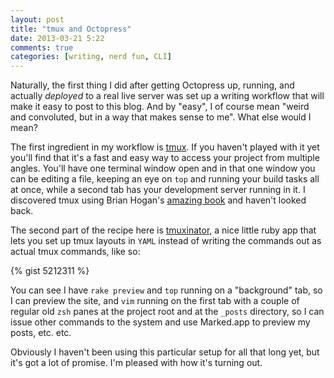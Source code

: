 ```yaml
---
layout: post
title: "tmux and Octopress"
date: 2013-03-21 5:22
comments: true
categories: [writing, nerd fun, CLI] 
---
```


Naturally, the first thing I did after getting Octopress up, running, and actually *deployed* to a real live server was set up a writing workflow that will make it easy to post to this blog. And by "easy", I of course mean "weird and convoluted, but in a way that makes sense to me". What else would I mean?

The first ingredient in my workflow is [tmux](http://tmux.sourceforge.net/). If you haven't played with it yet you'll find that  it's a fast and easy way to access your project from multiple angles. You'll have one terminal window open and in that one window you can be editing a file, keeping an eye on `top` and running your build tasks all at once, while a second tab has your development server running in it. I discovered tmux using Brian Hogan's [amazing book](http://pragprog.com/book/bhtmux/tmux) and haven't looked back. 

The second part of the recipe here is [tmuxinator](https://github.com/aziz/tmuxinator), a nice little ruby app that lets you set up tmux layouts in `YAML` instead of writing the commands out as actual tmux commands, like so:

{% gist 5212311 %}

You can see I have `rake preview` and `top` running on a "background" tab, so I can preview the site, and `vim` running on the first tab with a couple of regular old `zsh` panes at the project root and at the `_posts` directory, so I can issue other commands to the system and use Marked.app to preview my posts, etc. etc.  

Obviously I haven't been using this particular setup for all that long yet, but it's got a lot of promise. I'm pleased with how it's turning out.
